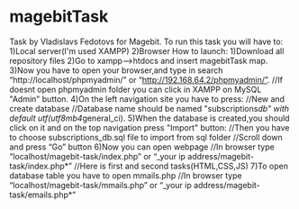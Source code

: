# magebitTask

Task by Vladislavs Fedotovs for Magebit.
To run this task you will have to:
1)Local server(I'm used XAMPP)
2)Browser
How to launch:
1)Download all repository files
2)Go to xampp-->htdocs and insert magebitTask map.
3)Now you have to open your browser,and type in search “http://localhost/phpmyadmin/” or “http://192.168.64.2/phpmyadmin/”.
//If doesnt open phpmyadmin folder you can click in XAMPP on MySQL "Admin" button.
4)On the left navigation site you have to press:
//New and create database
//Database name should be named "subscriptions*db" with default utf(utf8mb4*general_ci).
5)When the database is created,you should click on it and on the top navigation press "Import" button:
//Then you have to choose subscriptions_db.sql file to import from sql folder
//Scroll down and press “Go” button
6)Now you can open webpage
//In browser type “localhost/magebit-task/index.php” or “\_your ip address/magebit-task/index.php*”
//Here is first and second tasks(HTML,CSS,JS)
7)To open database table you have to open mmails.php
//In browser type “localhost/magebit-task/mmails.php” or “\_your ip address/magebit-task/emails.php*”
